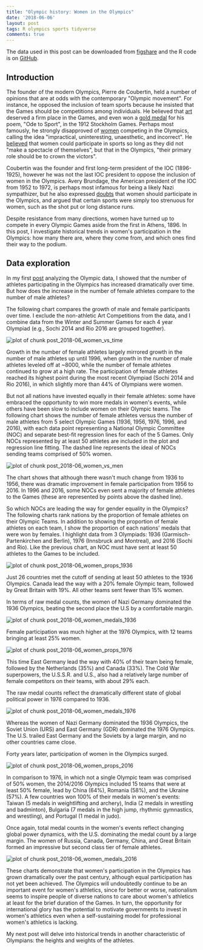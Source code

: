 ```yaml
---
title: "Olympic history: Women in the Olympics"
date: '2018-06-06'
layout: post
tags: R olympics sports tidyverse
comments: true
---
```


The data used in this post can be downloaded from [figshare](https://figshare.com/articles/Olympic_history_longitudinal_data_scraped_from_www_sports-reference_com/6121274) and the R code is on [GitHub](https://github.com/rgriff23/Olympic_history/blob/master/R/analyses/women.R).



## Introduction

The founder of the modern Olympics, Pierre de Coubertin, held a number of opinions that are at odds with the contemporary "Olympic movement". For instance, he opposed the inclusion of team sports because he insisted that the Games should be competitions among individuals. He believed that [art](https://www.smithsonianmag.com/arts-culture/when-the-olympics-gave-out-medals-for-art-6878965/) deserved a firm place in the Games, and even won a [gold medal](https://theolympians.co/2015/12/03/pierre-de-coubertin-founder-of-the-modern-olympiad-and-gold-medalist-in-literature/) for his poem, "Ode to Sport", in the 1912 Stockholm Games. Perhaps most famously, he strongly disapproved of [women](https://www.sbs.com.au/topics/zela/article/2016/05/03/women-olympic-games-uninteresting-unaesthetic-incorrect) competing in the Olympics, calling the idea "impractical, uninteresting, unaesthetic, and incorrect". He [believed](https://www.google.com/url?sa=t&rct=j&q=&esrc=s&source=web&cd=10&cad=rja&uact=8&ved=0ahUKEwjGlr3SirvbAhUrtlkKHRt-COUQFgiIATAJ&url=http%3A%2F%2Flibrary.la84.org%2FOlympicInformationCenter%2FOlympicReview%2F2000%2FOREXXVI31%2FOREXXVI31za.pdf&usg=AOvVaw38h1u7Yfjz0ROw7XrsJ9m8) that women could participate in sports so long as they did not "make a spectacle of themselves", but that in the Olympics, "their primary role should be to crown the victors".

Coubertin was the founder and first long-term president of the IOC (1896-1925), however he was not the last IOC president to oppose the inclusion of women in the Olympics. Avery Brundage, the American president of the IOC from 1952 to 1972, is perhaps most infamous for being a likely Nazi sympathizer, but he also expressed [doubts](https://www.independent.com/news/2013/jan/03/he-demanded-olympics-purity-not-his-own/) that women should participate in the Olympics, and argued that certain sports were simply too strenuous for women, such as the shot put or long distance runs. 

Despite resistance from many directions, women have turned up to compete in every Olympic Games aside from the first in Athens, 1896. In this post, I investigate historical trends in women's participation in the Olympics: how many there are, where they come from, and which ones find their way to the podium. 

## Data exploration

In my first [post](https://rgriff23.github.io/2018/05/31/olympic-history-3-growth.html) analyzing the Olympic data, I showed that the number of athletes participating in the Olympics has increased dramatically over time. But how does the increase in the number of female athletes compare to the number of male athletes? 

The following chart compares the growth of male and female participants over time. I exclude the non-athletic Art Competitions from the data, and I combine data from the Winter and Summer Games for each 4 year Olympiad (e.g., Sochi 2014 and Rio 2016 are grouped together). 

<img src="/assets/Rfigs/post_2018-06_women_vs_time-1.png" title="plot of chunk post_2018-06_women_vs_time" alt="plot of chunk post_2018-06_women_vs_time" style="display: block; margin: auto;" />

Growth in the number of female athletes largely mirrored growth in the number of male athletes up until 1996, when growth in the number of male athletes leveled off at ~8000, while the number of female athletes continued to grow at a high rate. The participation of female athletes reached its highest point during the most recent Olympiad (Sochi 2014 and Rio 2016), in which slightly more than 44% of Olympians were women. 

But not all nations have invested equally in their female athletes: some have embraced the opportunity to win more medals in women's events, while others have been slow to include women on their Olympic teams. The following chart shows the number of female athletes versus the number of male athletes from 5 select Olympic Games (1936, 1956, 1976, 1996, and 2016), with each data point representing a National Olympic Committee (NOC) and separate best-fit regression lines for each of the 5 Games. Only NOCs represented by at least 50 athletes are included in the plot and regression line fitting. The dashed line represents the ideal of NOCs sending teams comprised of 50% women.  

<img src="/assets/Rfigs/post_2018-06_women_vs_men-1.png" title="plot of chunk post_2018-06_women_vs_men" alt="plot of chunk post_2018-06_women_vs_men" style="display: block; margin: auto;" />

The chart shows that although there wasn't much change from 1936 to 1956, there was dramatic improvement in female participation from 1956 to 2016. In 1996 and 2016, some NOCs even sent a majority of female athletes to the Games (these are represented by points above the dashed line). 

So which NOCs are leading the way for gender equality in the Olympics? The following charts rank nations by the proportion of female athletes on their Olympic Teams. In addition to showing the proportion of female athletes on each team, I show the proportion of each nations' medals that were won by females. I highlight data from 3 Olympiads: 1936 (Garmisch-Partenkirchen and Berlin), 1976 (Innsbruck and Montreal), and 2016 (Sochi and Rio). Like the previous chart, an NOC must have sent at least 50 athletes to the Games to be included. 

<img src="/assets/Rfigs/post_2018-06_women_props_1936-1.png" title="plot of chunk post_2018-06_women_props_1936" alt="plot of chunk post_2018-06_women_props_1936" style="display: block; margin: auto;" />

Just 26 countries met the cutoff of sending at least 50 athletes to the 1936 Olympics. Canada lead the way with a 20% female Olympic team, followed by Great Britain with 19%. All other teams sent fewer than 15% women.

In terms of raw medal counts, the women of Nazi Germany dominated the 1936 Olympics, beating the second place the U.S by a comfortable margin.

<img src="/assets/Rfigs/post_2018-06_women_medals_1936-1.png" title="plot of chunk post_2018-06_women_medals_1936" alt="plot of chunk post_2018-06_women_medals_1936" style="display: block; margin: auto;" />

Female participation was much higher at the 1976 Olympics, with 12 teams bringing at least 25% women.

<img src="/assets/Rfigs/post_2018-06_women_props_1976-1.png" title="plot of chunk post_2018-06_women_props_1976" alt="plot of chunk post_2018-06_women_props_1976" style="display: block; margin: auto;" />

This time East Germany lead the way with 40% of their team being female, followed by the Netherlands (35%) and Canada (33%). The Cold War superpowers, the U.S.S.R. and U.S., also had a relatively large number of female competitors on their teams, with about 29% each.

The raw medal counts reflect the dramatically different state of global political power in 1976 compared to 1936. 

<img src="/assets/Rfigs/post_2018-06_women_medals_1976-1.png" title="plot of chunk post_2018-06_women_medals_1976" alt="plot of chunk post_2018-06_women_medals_1976" style="display: block; margin: auto;" />

Whereas the women of Nazi Germany dominated the 1936 Olympics, the Soviet Union (URS) and East Germany (GDR) dominated the 1976 Olympics. The U.S. trailed East Germany and the Soviets by a large margin, and no other countries came close. 

Forty years later, participation of women in the Olympics surged.

<img src="/assets/Rfigs/post_2018-06_women_props_2016-1.png" title="plot of chunk post_2018-06_women_props_2016" alt="plot of chunk post_2018-06_women_props_2016" style="display: block; margin: auto;" />

In comparison to 1976, in which not a single Olympic team was comprised of 50% women, the 2014/2016 Olympics included 15 teams that were at least 50% female, lead by China (64%), Romania (58%), and the Ukraine (57%). A few countries won 100% of their medals in women's events: Taiwan (5 medals in weightlifting and archery), India (2 medals in wrestling and badminton), Bulgaria (7 medals in the high jump, rhythmic gymnastics, and wrestling), and Portugal (1 medal in judo). 

Once again, total medal counts in the women's events reflect changing global power dynamics, with the U.S. dominating the medal count by a large margin. The women of Russia, Canada, Germany, China, and Great Britain formed an impressive but second class tier of female athletes. 

<img src="/assets/Rfigs/post_2018-06_women_medals_2016-1.png" title="plot of chunk post_2018-06_women_medals_2016" alt="plot of chunk post_2018-06_women_medals_2016" style="display: block; margin: auto;" />

These charts demonstrate that women's participation in the Olympics has grown dramatically over the past century, although equal participation has not yet been achieved. The Olympics will undoubtedly continue to be an important event for women's athletics, since for better or worse, nationalism seems to inspire people of diverse nations to care about women's athletics at least for the brief duration of the Games. In turn, the opportunity for international glory has the potential to motivate governments to invest in women's athletics even when a self-sustaining model for professional women's athletics is lacking.

My next post will delve into historical trends in another characteristic of Olympians: the heights and weights of the athletes.
